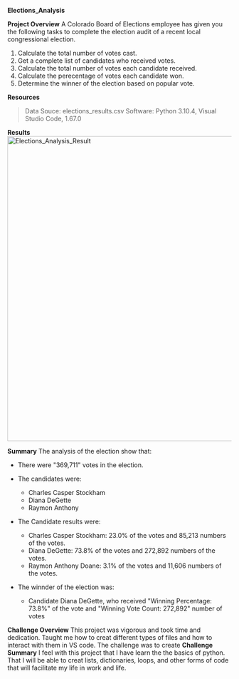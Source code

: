 **Elections_Analysis**

**Project Overview**
A Colorado Board of Elections employee has given you the following tasks to complete the election audit of a recent local congressional election.

1. Calculate the total number of votes cast.
2. Get a complete list of candidates who received votes.
3. Calculate the total number of votes each candidate received.
4. Calculate the perecentage of votes each candidate won.
5. Determine the winner of the election based on popular vote.

**Resources**
> Data Souce: elections_results.csv
> Software: Python 3.10.4, Visual Studio Code, 1.67.0

**Results**
<img width="684" alt="Elections_Analysis_Result" src="https://user-images.githubusercontent.com/100005305/171781700-f2edc466-49cb-4aba-9aeb-785e29590289.png">

**Summary**
The analysis of the election show that:
- There were "369,711" votes in the election.

- The candidates were:
  - Charles Casper Stockham
  - Diana DeGette
  - Raymon Anthony

- The Candidate results were:
  - Charles Casper Stockham: 23.0% of the votes and 85,213 numbers of the votes.
  - Diana DeGette: 73.8% of the votes and 272,892 numbers of the votes.
  - Raymon Anthony Doane: 3.1% of the votes and 11,606 numbers of the votes.

- The winnder of the election was:
  - Candidate Diana DeGette, who received "Winning Percentage: 73.8%" of the vote and "Winning Vote Count: 272,892" number of votes

**Challenge Overview**
This project was vigorous and took time and dedication. Taught me how to creat different types of files and how to interact with them in VS code. The challenge was to create
**Challenge Summary**
I feel with this project that I have learn the the basics of python. That I will be able to creat lists, dictionaries, loops, and other forms of code that will facilitate my life in work and life.


